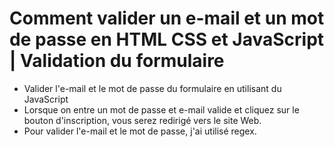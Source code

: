 # Comment valider un e-mail et un mot de passe en HTML CSS et JavaScript | Validation du formulaire


* Valider l'e-mail et le mot de passe du formulaire en utilisant du JavaScript
* Lorsque on entre un mot de passe et e-mail valide et cliquez sur le bouton d'inscription, vous serez redirigé vers le site Web. 
* Pour valider l'e-mail et le mot de passe, j'ai utilisé regex.